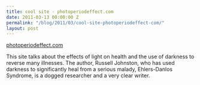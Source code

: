 ```yaml
---
title: cool site - photoperiodeffect.com
date: 2011-03-13 00:00:00 Z
permalink: "/blog/2011/03/cool-site-photoperiodeffect-com/"
layout: post
---
```


[photoperiodeffect.com](http://web.archive.org/web/20110715083725/http://www.photoperiodeffect.com/)

This site talks about the effects of light on health and the use of darkness to reverse many illnesses. The author, Russell Johnston, who has used darkness to significantly heal from a serious malady, Ehlers-Danlos Syndrome, is a dogged researcher and a very clear writer.



